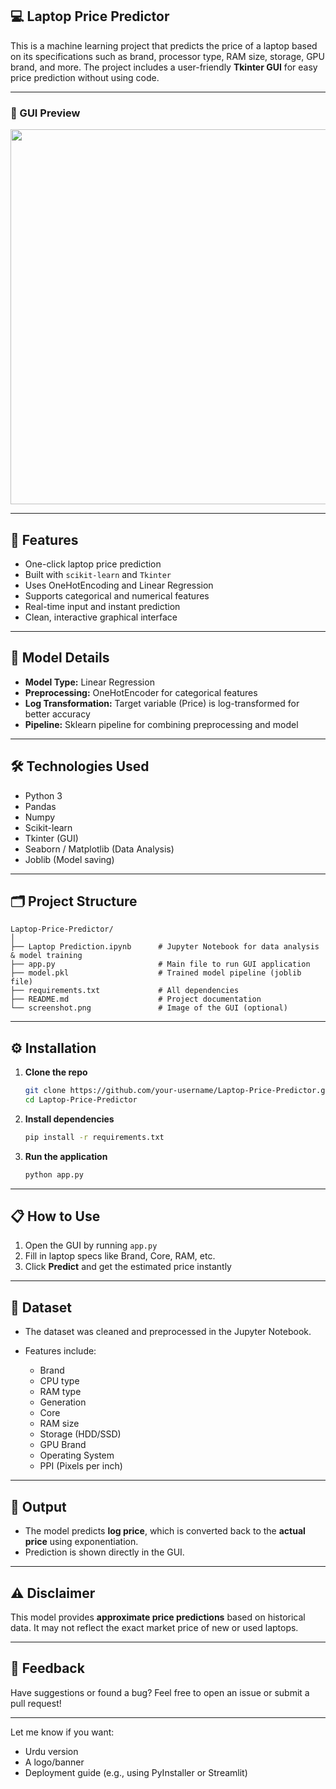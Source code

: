## 💻 Laptop Price Predictor

This is a machine learning project that predicts the price of a laptop based on its specifications such as brand, processor type, RAM size, storage, GPU brand, and more. The project includes a user-friendly **Tkinter GUI** for easy price prediction without using code.

---

### 📸 GUI Preview

<img src="screenshot.png" width="600"/>

---

## 🚀 Features

* One-click laptop price prediction
* Built with `scikit-learn` and `Tkinter`
* Uses OneHotEncoding and Linear Regression
* Supports categorical and numerical features
* Real-time input and instant prediction
* Clean, interactive graphical interface

---

## 🧠 Model Details

* **Model Type:** Linear Regression
* **Preprocessing:** OneHotEncoder for categorical features
* **Log Transformation:** Target variable (Price) is log-transformed for better accuracy
* **Pipeline:** Sklearn pipeline for combining preprocessing and model

---

## 🛠️ Technologies Used

* Python 3
* Pandas
* Numpy
* Scikit-learn
* Tkinter (GUI)
* Seaborn / Matplotlib (Data Analysis)
* Joblib (Model saving)

---

## 🗂️ Project Structure

```
Laptop-Price-Predictor/
│
├── Laptop Prediction.ipynb      # Jupyter Notebook for data analysis & model training
├── app.py                       # Main file to run GUI application
├── model.pkl                    # Trained model pipeline (joblib file)
├── requirements.txt             # All dependencies
├── README.md                    # Project documentation
└── screenshot.png               # Image of the GUI (optional)
```

---

## ⚙️ Installation

1. **Clone the repo**

   ```bash
   git clone https://github.com/your-username/Laptop-Price-Predictor.git
   cd Laptop-Price-Predictor
   ```

2. **Install dependencies**

   ```bash
   pip install -r requirements.txt
   ```

3. **Run the application**

   ```bash
   python app.py
   ```

---

## 📋 How to Use

1. Open the GUI by running `app.py`
2. Fill in laptop specs like Brand, Core, RAM, etc.
3. Click **Predict** and get the estimated price instantly

---

## 📁 Dataset

* The dataset was cleaned and preprocessed in the Jupyter Notebook.
* Features include:

  * Brand
  * CPU type
  * RAM type
  * Generation
  * Core
  * RAM size
  * Storage (HDD/SSD)
  * GPU Brand
  * Operating System
  * PPI (Pixels per inch)

---

## 📌 Output

* The model predicts **log price**, which is converted back to the **actual price** using exponentiation.
* Prediction is shown directly in the GUI.

---

## ⚠️ Disclaimer

This model provides **approximate price predictions** based on historical data. It may not reflect the exact market price of new or used laptops.

---

## 💬 Feedback

Have suggestions or found a bug? Feel free to open an issue or submit a pull request!

---

Let me know if you want:

* Urdu version
* A logo/banner
* Deployment guide (e.g., using PyInstaller or Streamlit)
